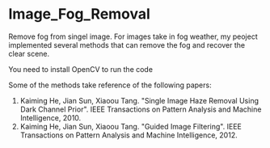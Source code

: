 # Image_Fog_Removal
Remove fog from singel image. For images take in fog weather, my peoject implemented several methods 
that can remove the fog and recover the clear scene. 

You need to install OpenCV to run the code 

Some of the methods take reference of the following papers: 
1. Kaiming He, Jian Sun, Xiaoou Tang. "Single Image Haze Removal Using Dark Channel Prior". IEEE Transactions on Pattern Analysis and Machine Intelligence, 2010. 
2. Kaiming He, Jian Sun, Xiaoou Tang. "Guided Image Filtering". IEEE Transactions on Pattern Analysis and Machine Intelligence, 2012. 

